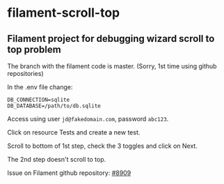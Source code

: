 # filament-scroll-top
## Filament project for debugging wizard scroll to top problem

The branch with the filament code is master. (Sorry, 1st time using github repositories)

In the .env file change:

```
DB_CONNECTION=sqlite
DB_DATABASE=/path/to/db.sqlite
```

Access using user `jd@fakedomain.com`, password `abc123`.

Click on resource Tests and create a new test.

Scroll to bottom of 1st step, check the 3 toggles and click on Next.

The 2nd step doesn't scroll to top.

Issue on Filament github repository: [#8909](https://github.com/filamentphp/filament/issues/8909)
